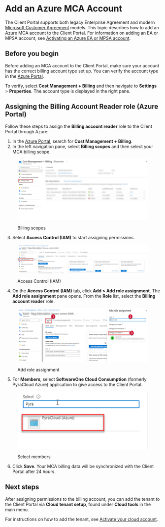 # Add an Azure MCA Account

The Client Portal supports both legacy Enterprise Agreement and modern [Microsoft Customer Agreement](https://learn.microsoft.com/en-us/azure/cost-management-billing/understand/mca-overview) models. This topic describes how to add an Azure MCA account to the Client Portal. For information on adding an EA or MPSA account, see [Activating an Azure EA or MPSA account](activate-an-azure-ea-or-mpsa-account.md).

## Before you begin <a href="#before-you-start" id="before-you-start"></a>

Before adding an MCA account to the Client Portal, make sure your account has the correct billing account type set up. You can verify the account type in the [Azure Portal](https://portal.azure.com).&#x20;

To verify, select **Cost Management + Billing** and then navigate to **Settings** > **Properties**. The account type is displayed in the right pane.

## Assigning the Billing Account Reader role (Azure Portal)

Follow these steps to assign the **Billing account reader** role to the Client Portal through Azure:

1. In the [Azure Portal](https://portal.azure.com), search for **Cost Management + Billing**.
2. In the left navigation pane, select **Billing scopes** and then select your MCA billing scope.

<figure><img src="../../../../.gitbook/assets/image (1157).png" alt=""><figcaption><p>Billing scopes</p></figcaption></figure>

3. Select **Access Control (IAM)** to start assigning permissions.&#x20;

<figure><img src="../../../../.gitbook/assets/image (1156).png" alt=""><figcaption><p>Access Control (IAM)</p></figcaption></figure>

4. On the **Access Control (IAM)** tab, click **Add > Add role assignment**. The **Add role assignment** pane opens. From the **Role** list, select the **Billing account reader** role.

<figure><img src="../../../../.gitbook/assets/image (1154).png" alt=""><figcaption><p>Add role assignment</p></figcaption></figure>

5. For **Members**, select **SoftwareOne Cloud Consumption** (formerly PyraCloud Azure) application to give access to the Client Portal.

<figure><img src="../../../../.gitbook/assets/image (1155).png" alt=""><figcaption><p>Select members</p></figcaption></figure>

6. Click **Save**. Your MCA billing data will be synchronized with the Client Portal after 24 hours.

## Next steps

After assigning permissions to the billing account, you can add the tenant to the Client Portal via **Cloud tenant setup**, found under **Cloud tools** in the main menu.

For instructions on how to add the tenant, see [Activate your cloud account](activate-an-azure-ea-or-mpsa-account.md#activate-your-cloud-account).
